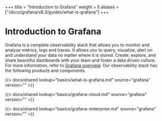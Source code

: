 +++
title = "Introduction to Grafana"
weight = 5
aliases = ["/docs/grafana/v8.3/guides/what-is-grafana"]
+++

# Introduction to Grafana

Grafana is a complete observability stack that allows you to monitor and analyze metrics, logs and traces. It allows you to query, visualize, alert on and understand your data no matter where it is stored. Create, explore, and share beautiful dashboards with your team and foster a data driven culture. For more information, refer to [Grafana overview](https://grafana.com/grafana/). Our observability stack has the following products and components.

{{< docs/shared lookup="basics/what-is-grafana.md" source="grafana" version="<GRAFANA VERSION>" >}}

{{< docs/shared lookup="basics/grafana-cloud.md" source="grafana" version="<GRAFANA VERSION>" >}}

{{< docs/shared lookup="basics/grafana-enterprise.md" source="grafana" version="<GRAFANA VERSION>" >}}
